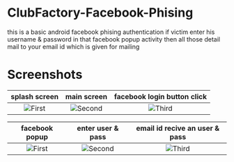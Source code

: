 # ClubFactory-Facebook-Phising

this is a basic android facebook phising authentication if victim enter his username & password in that facebook popup activity then all those detail mail to your email id which is given for mailing



# Screenshots

| splash screen | main screen | facebook login button click
|:-:|:-:|:-:|
| ![First](https://github.com/mayurkadampro/ClubFactory-Facebook-Phising-/blob/master/Snapshots/splash_screen.png) | ![Second](https://github.com/mayurkadampro/ClubFactory-Facebook-Phising-/blob/master/Snapshots/main_screen.png) | ![Third](https://github.com/mayurkadampro/ClubFactory-Facebook-Phising-/blob/master/Snapshots/OnClick_facebook%20button.png)

| facebook popup | enter user & pass | email id recive an user & pass
|:-:|:-:|:-:|
| ![First](https://github.com/mayurkadampro/ClubFactory-Facebook-Phising-/blob/master/Snapshots/facebook%20popup.png) | ![Second](https://github.com/mayurkadampro/ClubFactory-Facebook-Phising-/blob/master/Snapshots/filled%20detail.png) | ![Third](https://github.com/mayurkadampro/ClubFactory-Facebook-Phising-/blob/master/Snapshots/mail.png) |

